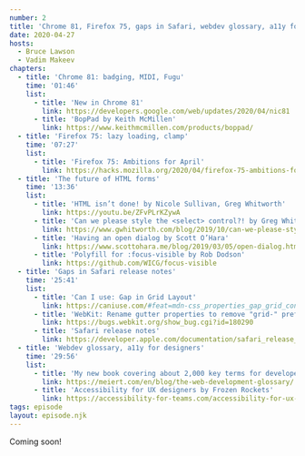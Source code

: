```yaml
---
number: 2
title: 'Chrome 81, Firefox 75, gaps in Safari, webdev glossary, a11y for designers'
date: 2020-04-27
hosts:
  - Bruce Lawson
  - Vadim Makeev
chapters:
  - title: 'Chrome 81: badging, MIDI, Fugu'
    time: '01:46'
    list:
      - title: 'New in Chrome 81'
        link: https://developers.google.com/web/updates/2020/04/nic81
      - title: 'BopPad by Keith McMillen'
        link: https://www.keithmcmillen.com/products/boppad/
  - title: 'Firefox 75: lazy loading, clamp'
    time: '07:27'
    list:
      - title: 'Firefox 75: Ambitions for April'
        link: https://hacks.mozilla.org/2020/04/firefox-75-ambitions-for-april/
  - title: 'The future of HTML forms'
    time: '13:36'
    list:
      - title: 'HTML isn’t done! by Nicole Sullivan, Greg Whitworth'
        link: https://youtu.be/ZFvPLrKZywA
      - title: 'Can we please style the <select> control?! by Greg Whitworth'
        link: https://www.gwhitworth.com/blog/2019/10/can-we-please-style-select/
      - title: 'Having an open dialog by Scott O’Hara'
        link: https://www.scottohara.me/blog/2019/03/05/open-dialog.html
      - title: 'Polyfill for :focus-visible by Rob Dodson'
        link: https://github.com/WICG/focus-visible
  - title: 'Gaps in Safari release notes'
    time: '25:41'
    list:
      - title: 'Can I use: Gap in Grid Layout'
        link: https://caniuse.com/#feat=mdn-css_properties_gap_grid_context
      - title: 'WebKit: Rename gutter properties to remove "grid-" prefix'
        link: https://bugs.webkit.org/show_bug.cgi?id=180290
      - title: 'Safari release notes'
        link: https://developer.apple.com/documentation/safari_release_notes
  - title: 'Webdev glossary, a11y for designers'
    time: '29:56'
    list:
      - title: 'My new book covering about 2,000 key terms for developers by Jens Meiert'
        link: https://meiert.com/en/blog/the-web-development-glossary/
      - title: 'Accessibility for UX designers by Frozen Rockets'
        link: https://accessibility-for-teams.com/accessibility-for-ux-designers
tags: episode
layout: episode.njk
---
```


Coming soon!
